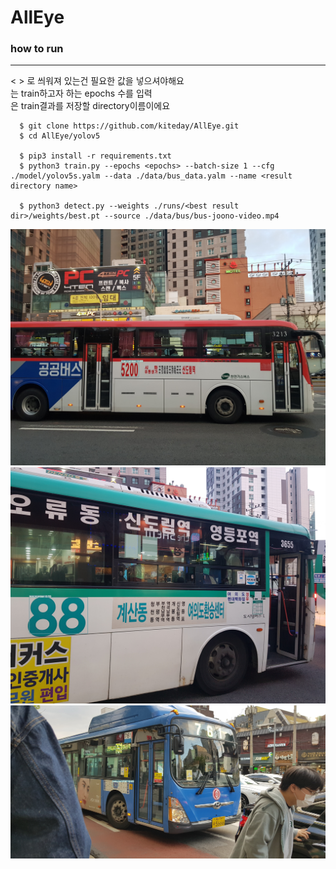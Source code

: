 # AllEye

### how to run
--------------------------------------------------------
< > 로 씌워져 있는건 필요한 값을 넣으셔야해요<br>
<epochs> 는 train하고자 하는 epochs 수를 입력<br>
<result directory name> 은 train결과를 저장할 directory이름이에요<br>

```
  $ git clone https://github.com/kiteday/AllEye.git
  $ cd AllEye/yolov5
  
  $ pip3 install -r requirements.txt
  $ python3 train.py --epochs <epochs> --batch-size 1 --cfg ./model/yolov5s.yalm --data ./data/bus_data.yalm --name <result directory name> 
  
  $ python3 detect.py --weights ./runs/<best result dir>/weights/best.pt --source ./data/bus/bus-joono-video.mp4 
```

![result](./yolov5/runs/detect/exp15/bus59.jpg)
![result](./yolov5/runs/detect/exp15/bus62.jpg)
![result](./yolov5/runs/detect/exp15/bus65.jpg)
